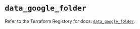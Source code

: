 # `data_google_folder`

Refer to the Terraform Registory for docs: [`data_google_folder`](https://registry.terraform.io/providers/hashicorp/google/5.21.0/docs/data-sources/folder).
